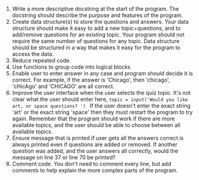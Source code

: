 1. Write a more descriptive docstring at the start of the program. The docstring should describe the purpose and features of the program.
2. Create data structure(s) to store the questions and answers. Your data structure should make it easy to add a new topic+questions, and to add/remove questions for an existing topic. Your program should not require the same number of questions for any topic.  Data structure should be structured in a way that makes it easy for the program to access the data. 
3. Reduce repeated code. 
4. Use functions to group code into logical blocks
5. Enable user to enter answer in any case and program should decide it is correct. For example, if the answer is 'Chicago', then 'chicago', 'cHicAgo' and 'CHICAGO' are all correct.
6. Improve the user interface when the user selects the quiz topic. It's not clear what the user should enter here,
`topic = input('Would you like art, or space questions? ') `
If the user doesn't enter the exact string 'art' or the exact string 'space' then they must restart the program to try again.
Remember that the program should work if there are more available topics, and the user should be able to choose between all available topics.  
7. Ensure message that is printed if user gets all the answers correct is always printed even if questions are added or removed.  If another question was added, and the user answers all correctly, would the message on line 37 or line 70 be printed?
8. Comment code. You don't need to comment every line, but add comments to help explain the more complex parts of the program.